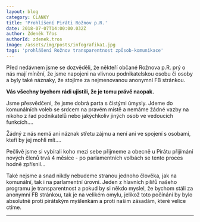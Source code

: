 ```yaml
---
layout: blog
category: CLANKY
title: 'Prohlíšení Piráti Rožnov p.R.'
date: 2018-07-07T14:00:00.032Z
author: Zdeněk Třos
authorId: zdenek.tros
image: /assets/img/posts/infografika1.jpg
tags: 'prohlášení Rožnov transparentnost způsob-komunikace'
---
```

Před nedávnem jsme se dozvěděli, že někteří občané Rožnova p.R. prý o nás mají mínění, že jsme napojeni na vlivnou podnikatelskou osobu či osoby a byly také náznaky, že stojíme za nejmenovanou anonymní FB stránkou.

**Vás všechny bychom rádi ujistili, že je tomu právě naopak.**

Jsme přesvědčeni, že jsme dobrá parta s čistými úmysly. Jdeme do komunálních voleb se srdcem na pravém místě a nemáme žádné vazby na nikoho z řad podnikatelů nebo jakýchkoliv jiných osob ve vedoucích funkcích....

Žádný z nás nemá ani náznak střetu zájmu a není ani ve spojení s osobami, kteří by jej mohli mít....

Pečlivě jsme si vybírali koho mezi sebe přijmeme a obecně u Pirátu přijímání nových členů trvá 4 měsíce - po parlamentních volbách se tento proces hodně zpřísnil...

Také nejsme a snad nikdy nebudeme stranou jednoho člověka, jak na komunální, tak i na parlamentní úrovni. Jeden z hlavních pilířů našeho programu je transparentnost a pokud by si někdo myslel, že bychom stáli za anonymní FB stránkou, tak je na velikém omylu, jelikož toto počínání by bylo absolutně proti pirátským myšlenkám a proti našim zásadám, které velice ctíme.
- - -
